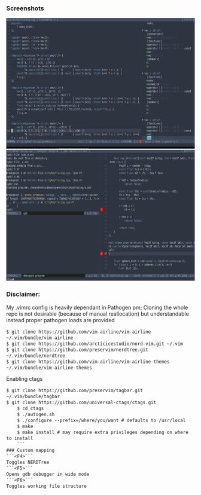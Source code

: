 ### Screenshots
<img src="1.png" width="600" height="350" />
<img src="2.png" width="600" height="350" />

### Disclaimer: 
My .vimrc config is heavily dependant in Pathogen pm; Cloning the whole repo is not desirable (because of manual reallocation) but understandable 
instead proper pathogen loads are provided 

```
$ git clone https://github.com/vim-airline/vim-airline ~/.vim/bundle/vim-airline
$ git clone https://github.com/arcticicestudio/nord-vim.git ~/.vim
$ git clone https://github.com/preservim/nerdtree.git ~/.vim/bundle/nerdtree
$ git clone https://github.com/vim-airline/vim-airline-themes ~/.vim/bundle/vim-airline-themes

```

Enabling ctags

```
$ git clone https://github.com/preservim/tagbar.git ~/.vim/bundle/tagbar
$ git clone https://github.com/universal-ctags/ctags.git
    $ cd ctags
    $ ./autogen.sh
    $ ./configure --prefix=/where/you/want # defaults to /usr/local
    $ make
    $ make install # may require extra privileges depending on where to install
    ```
### Custom mapping
```<F4>```
Toggles NERDTree
```<F5>```
Opens gdb debugger in wide mode
```<F6>```
Toggles working file structure

